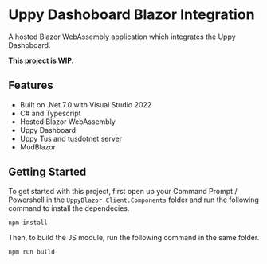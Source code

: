 # Uppy Dashoboard Blazor Integration
A hosted Blazor WebAssembly application which integrates the Uppy Dashoboard.

**This project is WIP.**

## Features
- Built on .Net 7.0 with Visual Studio 2022
- C# and Typescript
- Hosted Blazor WebAssembly
- Uppy Dashboard
- Uppy Tus and tusdotnet server
- MudBlazor

## Getting Started
To get started with this project, first open up your Command Prompt / Powershell in the `UppyBlazor.Client.Components` folder and run the following command to install the dependecies.

```powershell
npm install
```

Then, to build the JS module, run the following command in the same folder.

```powershell
npm run build
```
